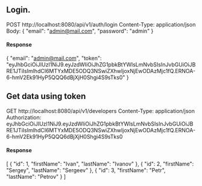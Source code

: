 ## Login.
POST http://localhost:8080/api/v1/auth/login
Content-Type: application/json
Body:
{
"email": "admin@mail.com",
"password": "admin"
}
#### Response
{
"email": "admin@mail.com",
"token": "eyJhbGciOiJIUzI1NiJ9.eyJzdWIiOiJhZG1pbkBtYWlsLmNvbSIsInJvbGUiOiJBRE1JTiIsImlhdCI6MTYxMDE5ODQ3NSwiZXhwIjoxNjEwODAzMjc1fQ.ERNOA-6-hmV2Ek91HyP5QQQ6dBjXjH0Shgi4S9sTks0"
}

## Get data using token
GET http://localhost:8080/api/v1/developers
Content-Type: application/json
Authorization: eyJhbGciOiJIUzI1NiJ9.eyJzdWIiOiJhZG1pbkBtYWlsLmNvbSIsInJvbGUiOiJBRE1JTiIsImlhdCI6MTYxMDE5ODQ3NSwiZXhwIjoxNjEwODAzMjc1fQ.ERNOA-6-hmV2Ek91HyP5QQQ6dBjXjH0Shgi4S9sTks0
#### Response
[
{
"id": 1,
"firstName": "Ivan",
"lastName": "Ivanov"
},
{
"id": 2,
"firstName": "Sergey",
"lastName": "Sergeev"
},
{
"id": 3,
"firstName": "Petr",
"lastName": "Petrov"
}
]


